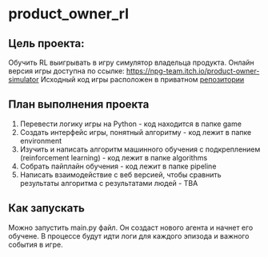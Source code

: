 # product_owner_rl
## Цель проекта:

Обучить RL выигрывать в игру симулятор владельца продукта.
Онлайн версия игры доступна по ссылке: https://npg-team.itch.io/product-owner-simulator
Исходный код игры расположен в приватном [репозитории](https://github.com/denrus99/ProductOwnerSim)

## План выполнения проекта
1. Перевести логику игры на Python - код находится в папке game
2. Создать интерфейс игры, понятный алгоритму - код лежит в папке environment
3. Изучить и написать алгоритм машинного обучения с подкреплением (reinforcement learning) - код лежит в папке algorithms
4. Собрать пайплайн обучения - код лежит в папке pipeline
5. Написать взаимодействие с веб версией, чтобы сравнить результаты алгоритма с результатами людей - TBA

## Как запускать
Можно запустить main.py файл. Он создаст нового агента и начнет его обучене. В процессе будут идти логи для каждого эпизода и важного события в игре.


